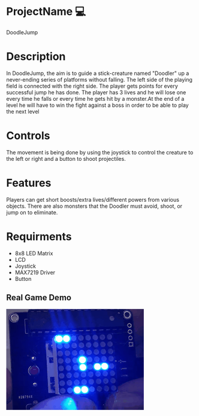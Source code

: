 # ProjectName :computer:
DoodleJump 

# Description
In DoodleJump, the aim is to guide a stick-creature named "Doodler" up a never-ending series of 
platforms without falling. The left side of the playing field is connected with the right side.
The player gets points for every successful jump he has done. The player has 3 lives and he will lose one every time he falls
or every time he gets hit by a monster.At the end of a level he will have to win the fight
against a boss in order to be able to play the next level

# Controls
The movement is being done by using the joystick to control the creature to the left or right and
a button to shoot projectiles.

# Features
Players can get short boosts/extra lives/different powers from various objects.
There are also monsters that the Doodler must avoid, shoot, or jump on to eliminate.

# Requirments
* 8x8 LED Matrix
* LCD
* Joystick
* MAX7219 Driver
* Button

## Real Game Demo
![](DoodleJump.gif)
